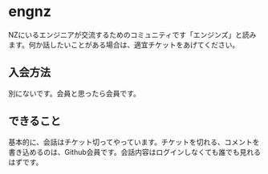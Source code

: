 # engnz

NZにいるエンジニアが交流するためのコミュニティです「エンジンズ」と読みます。何か話したいことがある場合は、適宜チケットをあげてください。

## 入会方法

別にないです。会員と思ったら会員です。

## できること

基本的に、会話はチケット切ってやっています。チケットを切れる、コメントを書き込めるのは、Github会員です。会話内容はログインしなくても誰でも見れるはずです。

